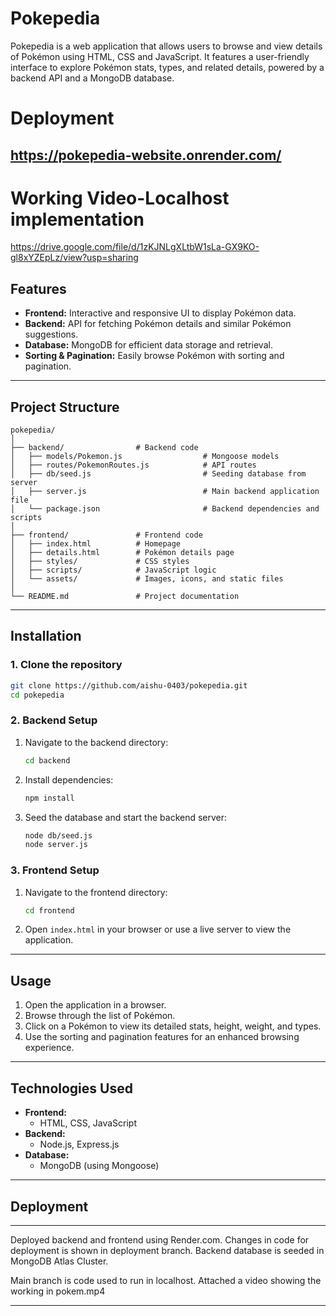 # Pokepedia

Pokepedia is a web application that allows users to browse and view details of Pokémon using HTML, CSS and JavaScript. It features a user-friendly interface to explore Pokémon stats, types, and related details, powered by a backend API and a MongoDB database.

# Deployment

## https://pokepedia-website.onrender.com/

# Working Video-Localhost implementation

https://drive.google.com/file/d/1zKJNLgXLtbW1sLa-GX9KO-gl8xYZEpLz/view?usp=sharing

## Features

- **Frontend:** Interactive and responsive UI to display Pokémon data.
- **Backend:** API for fetching Pokémon details and similar Pokémon suggestions.
- **Database:** MongoDB for efficient data storage and retrieval.
- **Sorting & Pagination:** Easily browse Pokémon with sorting and pagination.

---

## Project Structure

```
pokepedia/
│
├── backend/                # Backend code
│   ├── models/Pokemon.js                  # Mongoose models
│   ├── routes/PokemonRoutes.js            # API routes
│   ├── db/seed.js                         # Seeding database from server
│   ├── server.js                          # Main backend application file
│   └── package.json                       # Backend dependencies and scripts
│
├── frontend/               # Frontend code
│   ├── index.html          # Homepage
│   ├── details.html        # Pokémon details page
│   ├── styles/             # CSS styles
│   ├── scripts/            # JavaScript logic
│   └── assets/             # Images, icons, and static files
│
└── README.md               # Project documentation

```

---

## Installation

### 1. Clone the repository

```bash
git clone https://github.com/aishu-0403/pokepedia.git
cd pokepedia
```

### 2. Backend Setup

1. Navigate to the backend directory:
   ```bash
   cd backend
   ```
2. Install dependencies:
   ```bash
   npm install
   ```
3. Seed the database and start the backend server:
   ```bash
   node db/seed.js
   node server.js
   ```

### 3. Frontend Setup

1. Navigate to the frontend directory:
   ```bash
   cd frontend
   ```
2. Open `index.html` in your browser or use a live server to view the application.

---


## Usage

1. Open the application in a browser.
2. Browse through the list of Pokémon.
3. Click on a Pokémon to view its detailed stats, height, weight, and types.
4. Use the sorting and pagination features for an enhanced browsing experience.

---

## Technologies Used

- **Frontend:**
  - HTML, CSS, JavaScript
- **Backend:**
  - Node.js, Express.js
- **Database:**
  - MongoDB (using Mongoose)

---
## Deployment


---
Deployed backend and frontend using Render.com. Changes in code for deployment is shown in deployment branch.
Backend database is seeded in MongoDB Atlas Cluster.

Main branch is code used to run in localhost. Attached a video showing the working in pokem.mp4


---


